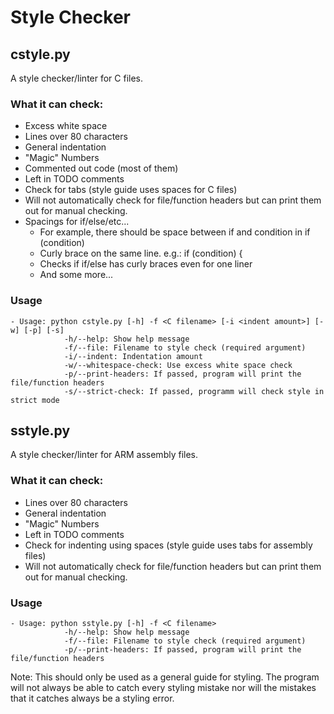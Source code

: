 # Style Checker
## cstyle.py
A style checker/linter for C files.

### What it can check:

- Excess white space
- Lines over 80 characters
- General indentation
- "Magic" Numbers
- Commented out code (most of them)
- Left in TODO comments
- Check for tabs (style guide uses spaces for C files)
- Will not automatically check for file/function headers but can
print them out for manual checking.
- Spacings for if/else/etc...
  - For example, there should be space between if and condition in if (condition)
  - Curly brace on the same line. e.g.: if (condition) {
  - Checks if if/else has curly braces even for one liner
  - And some more...

### Usage

    - Usage: python cstyle.py [-h] -f <C filename> [-i <indent amount>] [-w] [-p] [-s]
                -h/--help: Show help message
                -f/--file: Filename to style check (required argument)
                -i/--indent: Indentation amount
                -w/--whitespace-check: Use excess white space check
                -p/--print-headers: If passed, program will print the file/function headers
                -s/--strict-check: If passed, programm will check style in strict mode
    
## sstyle.py
A style checker/linter for ARM assembly files.

### What it can check:

- Lines over 80 characters
- General indentation
- "Magic" Numbers
- Left in TODO comments
- Check for indenting using spaces (style guide uses tabs for assembly files)
- Will not automatically check for file/function headers but can
print them out for manual checking.
    
### Usage

    - Usage: python sstyle.py [-h] -f <C filename>
                -h/--help: Show help message
                -f/--file: Filename to style check (required argument)
                -p/--print-headers: If passed, program will print the file/function headers
                
                
 
Note: This should only be used as a general guide for styling. The program
will not always be able to catch every styling mistake nor will the
mistakes that it catches always be a styling error.